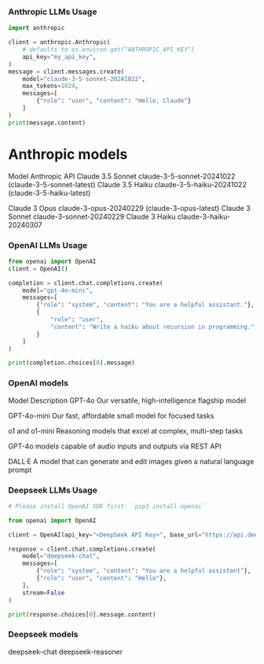 ### Anthropic LLMs Usage

```python
import anthropic

client = anthropic.Anthropic(
    # defaults to os.environ.get("ANTHROPIC_API_KEY")
    api_key="my_api_key",
)
message = client.messages.create(
    model="claude-3-5-sonnet-20241022",
    max_tokens=1024,
    messages=[
        {"role": "user", "content": "Hello, Claude"}
    ]
)
print(message.content)
```

# Anthropic models
Model	            Anthropic API
Claude 3.5 Sonnet	claude-3-5-sonnet-20241022 (claude-3-5-sonnet-latest)
Claude 3.5 Haiku	claude-3-5-haiku-20241022 (claude-3-5-haiku-latest)	

Claude 3 Opus	    claude-3-opus-20240229 (claude-3-opus-latest)
Claude 3 Sonnet	    claude-3-sonnet-20240229
Claude 3 Haiku	    claude-3-haiku-20240307

### OpenAI LLMs Usage

```python
from openai import OpenAI
client = OpenAI()

completion = client.chat.completions.create(
    model="gpt-4o-mini",
    messages=[
        {"role": "system", "content": "You are a helpful assistant."},
        {
            "role": "user",
            "content": "Write a haiku about recursion in programming."
        }
    ]
)

print(completion.choices[0].message)
```

### OpenAI models
Model	Description
GPT-4o Our versatile, high-intelligence flagship model

GPT-4o-mini Our fast, affordable small model for focused tasks

o1 and o1-mini Reasoning models that excel at complex, multi-step tasks

GPT-4o models capable of audio inputs and outputs via REST API

DALL·E A model that can generate and edit images given a natural language prompt

### Deepseek LLMs Usage

```python
# Please install OpenAI SDK first: `pip3 install openai`

from openai import OpenAI

client = OpenAI(api_key="<DeepSeek API Key>", base_url="https://api.deepseek.com")

response = client.chat.completions.create(
    model="deepseek-chat",
    messages=[
        {"role": "system", "content": "You are a helpful assistant"},
        {"role": "user", "content": "Hello"},
    ],
    stream=False
)

print(response.choices[0].message.content)
```

### Deepseek models
deepseek-chat
deepseek-reasoner
